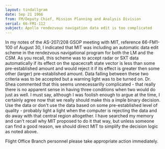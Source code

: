 ```yaml
---
layout: tindallgram
date: Sep 21 1966 
from: FM/Deputy Chief, Mission Planning and Analysis Division
serial: 66-FM1-112
subject: Apollo rendezvous navigation data edit is too complicated
---
```

In my notes of the AS-207/208 GSOP meeting with MIT, reference 66-FM1-100 
of August 30, I indicated that MIT was including an automatic data edit
scheme in the rendezvous navigational program for both the LM and the
CSM. As you recall, this scheme was to accept radar or SXT data automatically 
if its effect on the spacecraft state vector is less than some
pre-established amount and would reject it if its effect is greater then
some other (larger) pre-established amount. Data falling between these
two criteria was to be accepted but a warning light was to be turned
on. Dr. Shea commented that this seems unnecessarilly complicated - that
really there is no apparent sense in having three conditions when two
would do just as well. I must say, although I was foolish enough to
argue at the time, I certainly agree now that we really should make this
a imple binary decision. Use the data or don't use the data based on
some pre-established level of quality - probably light a light when the
computer is rejecting the data and do away with that central region
altogether. I have searched my memory and can't recall why MIT proposed
to do it that way, but unless someone can find a good reason, we should 
direct MIT to simplify the decision logic as noted above.

Flight Office Branch personnel please take appropriate action immediately.
